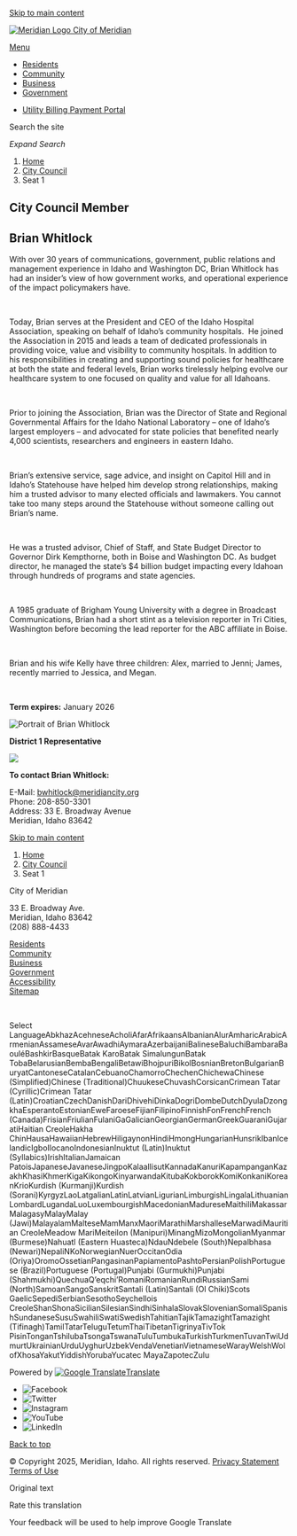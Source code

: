 [Skip to main content](https://meridiancity.org/city-council/seat-1/)

[![Meridian Logo](https://meridiancity.org/media/pz1hphk1/meridianlogo-by-m.png) City of Meridian](https://meridiancity.org "City of Meridian")

[Menu](https:void%280%29)

- [Residents](https://meridiancity.org/residents)
- [Community](https://meridiancity.org/community)
- [Business](https://meridiancity.org/business)
- [Government](https://meridiancity.org/government)

<!--THE END-->

- [Utility Billing Payment Portal](https://utilitybillingportal.meridiancity.org/truecip)

Search the site

*Expand Search*

1. [Home](https://meridiancity.org)
2. [City Council](https://meridiancity.org/city-council)
3. Seat 1

## City Council Member

## Brian Whitlock

With over 30 years of communications, government, public relations and management experience in Idaho and Washington DC, Brian Whitlock has had an insider’s view of how government works, and operational experience of the impact policymakers have.

 

Today, Brian serves at the President and CEO of the Idaho Hospital Association, speaking on behalf of Idaho’s community hospitals.  He joined the Association in 2015 and leads a team of dedicated professionals in providing voice, value and visibility to community hospitals. In addition to his responsibilities in creating and supporting sound policies for healthcare at both the state and federal levels, Brian works tirelessly helping evolve our healthcare system to one focused on quality and value for all Idahoans.

 

Prior to joining the Association, Brian was the Director of State and Regional Governmental Affairs for the Idaho National Laboratory – one of Idaho’s largest employers – and advocated for state policies that benefited nearly 4,000 scientists, researchers and engineers in eastern Idaho.

 

Brian’s extensive service, sage advice, and insight on Capitol Hill and in Idaho’s Statehouse have helped him develop strong relationships, making him a trusted advisor to many elected officials and lawmakers. You cannot take too many steps around the Statehouse without someone calling out Brian’s name.

 

He was a trusted advisor, Chief of Staff, and State Budget Director to Governor Dirk Kempthorne, both in Boise and Washington DC. As budget director, he managed the state’s $4 billion budget impacting every Idahoan through hundreds of programs and state agencies.

 

A 1985 graduate of Brigham Young University with a degree in Broadcast Communications, Brian had a short stint as a television reporter in Tri Cities, Washington before becoming the lead reporter for the ABC affiliate in Boise.

 

Brian and his wife Kelly have three children: Alex, married to Jenni; James, recently married to Jessica, and Megan.

 

**Term expires:** January 2026

![Portrait of Brian Whitlock](https://meridiancity.org/media/23bfbep2/brian-whitlock-2841.jpg)

**District 1 Representative**

![](https://meridiancity.org/media/15cd4ypp/district1.jpg?width=500&height=479.57580518460327)

**To contact Brian Whitlock:**

E-Mail: [bwhitlock@meridiancity.org](mailto:bwhitlock@meridiancity.org)  
Phone: 208-850-3301  
Address: 33 E. Broadway Avenue  
Meridian, Idaho 83642

[Skip to main content](https://meridiancity.org/city-council/seat-1/)

1. [Home](https://meridiancity.org)
2. [City Council](https://meridiancity.org/city-council)
3. Seat 1

City of Meridian

33 E. Broadway Ave.  
Meridian, Idaho 83642  
(208) 888-4433

[Residents](https://meridiancity.org/residents "Residents")  
[Community](https://meridiancity.org/community "Community")  
[Business](https://meridiancity.org/business "Business")  
[Government](https://meridiancity.org/government "Government")  
[Accessibility](https://meridiancity.org/accessibility "Accessibility")  
[Sitemap](https://meridiancity.org/sitemap "Sitemap")

 

Select LanguageAbkhazAcehneseAcholiAfarAfrikaansAlbanianAlurAmharicArabicArmenianAssameseAvarAwadhiAymaraAzerbaijaniBalineseBaluchiBambaraBaouléBashkirBasqueBatak KaroBatak SimalungunBatak TobaBelarusianBembaBengaliBetawiBhojpuriBikolBosnianBretonBulgarianBuryatCantoneseCatalanCebuanoChamorroChechenChichewaChinese (Simplified)Chinese (Traditional)ChuukeseChuvashCorsicanCrimean Tatar (Cyrillic)Crimean Tatar (Latin)CroatianCzechDanishDariDhivehiDinkaDogriDombeDutchDyulaDzongkhaEsperantoEstonianEweFaroeseFijianFilipinoFinnishFonFrenchFrench (Canada)FrisianFriulianFulaniGaGalicianGeorgianGermanGreekGuaraniGujaratiHaitian CreoleHakha ChinHausaHawaiianHebrewHiligaynonHindiHmongHungarianHunsrikIbanIcelandicIgboIlocanoIndonesianInuktut (Latin)Inuktut (Syllabics)IrishItalianJamaican PatoisJapaneseJavaneseJingpoKalaallisutKannadaKanuriKapampanganKazakhKhasiKhmerKigaKikongoKinyarwandaKitubaKokborokKomiKonkaniKoreanKrioKurdish (Kurmanji)Kurdish (Sorani)KyrgyzLaoLatgalianLatinLatvianLigurianLimburgishLingalaLithuanianLombardLugandaLuoLuxembourgishMacedonianMadureseMaithiliMakassarMalagasyMalayMalay (Jawi)MalayalamMalteseMamManxMaoriMarathiMarshalleseMarwadiMauritian CreoleMeadow MariMeiteilon (Manipuri)MinangMizoMongolianMyanmar (Burmese)Nahuatl (Eastern Huasteca)NdauNdebele (South)Nepalbhasa (Newari)NepaliNKoNorwegianNuerOccitanOdia (Oriya)OromoOssetianPangasinanPapiamentoPashtoPersianPolishPortuguese (Brazil)Portuguese (Portugal)Punjabi (Gurmukhi)Punjabi (Shahmukhi)QuechuaQʼeqchiʼRomaniRomanianRundiRussianSami (North)SamoanSangoSanskritSantali (Latin)Santali (Ol Chiki)Scots GaelicSepediSerbianSesothoSeychellois CreoleShanShonaSicilianSilesianSindhiSinhalaSlovakSlovenianSomaliSpanishSundaneseSusuSwahiliSwatiSwedishTahitianTajikTamazightTamazight (Tifinagh)TamilTatarTeluguTetumThaiTibetanTigrinyaTivTok PisinTonganTshilubaTsongaTswanaTuluTumbukaTurkishTurkmenTuvanTwiUdmurtUkrainianUrduUyghurUzbekVendaVenetianVietnameseWarayWelshWolofXhosaYakutYiddishYorubaYucatec MayaZapotecZulu

Powered by [![Google Translate](https://www.gstatic.com/images/branding/googlelogo/1x/googlelogo_color_42x16dp.png)Translate](https://translate.google.com)

- ![Facebook](https://meridiancity.org/media/omnfihbt/facebookds.png?height=160)
- ![Twitter](https://meridiancity.org/media/yoblytqo/twitterds.png?height=160)
- ![Instagram](https://meridiancity.org/media/3iplsuzg/instagramds.png?height=160)
- ![YouTube](https://meridiancity.org/media/m1dgsqrk/youtubeds.png?height=160)
- ![LinkedIn](https://meridiancity.org/media/4c1fsfqh/linkedinds.png?height=160)

[Back to top](https://meridiancity.org/city-council/seat-1/)

© Copyright 2025, Meridian, Idaho. All rights reserved. [Privacy Statement](https://meridiancity.org/privacy-policy) [Terms of Use](https://meridiancity.org/terms-conditions)

Original text

Rate this translation

Your feedback will be used to help improve Google Translate